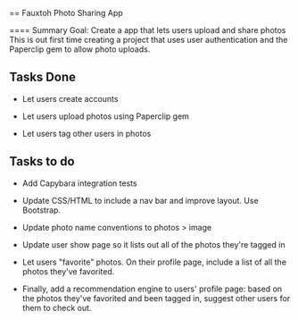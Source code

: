 == Fauxtoh Photo Sharing App

==== Summary
Goal: Create a app that lets users upload and share photos
This is out first time creating a project that uses user authentication and the Paperclip gem to allow photo uploads.

Tasks Done
----------

* Let users create accounts

* Let users upload photos using Paperclip gem

* Let users tag other users in photos

Tasks to do
------------
* Add Capybara integration tests

* Update CSS/HTML to include a nav bar and improve layout. Use Bootstrap.

* Update photo name conventions to photos > image

* Update user show page so it lists out all of the photos they're tagged in

* Let users "favorite" photos. On their profile page, include a list of all the photos they've favorited.

* Finally, add a recommendation engine to users' profile page: based on the photos they've favorited and been tagged in, suggest other users for them to check out.
